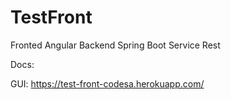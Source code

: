 # TestFront

Fronted Angular Backend Spring Boot Service Rest

Docs: 

GUI: https://test-front-codesa.herokuapp.com/
